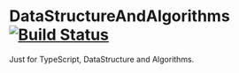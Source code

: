 # DataStructureAndAlgorithms [![Build Status](https://travis-ci.org/BeAce/DataStructureAndAlgorithms.svg?branch=master)](https://travis-ci.org/BeAce/DataStructureAndAlgorithms)

Just for TypeScript, DataStructure and Algorithms.